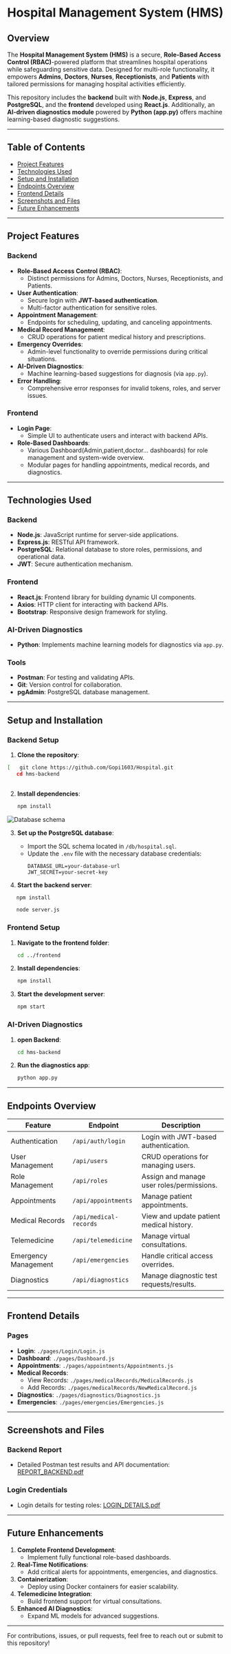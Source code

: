 # Hospital Management System (HMS)

## **Overview**  
The **Hospital Management System (HMS)** is a secure, **Role-Based Access Control (RBAC)**-powered platform that streamlines hospital operations while safeguarding sensitive data. Designed for multi-role functionality, it empowers **Admins**, **Doctors**, **Nurses**, **Receptionists**, and **Patients** with tailored permissions for managing hospital activities efficiently.  

This repository includes the **backend** built with **Node.js**, **Express**, and **PostgreSQL**, and the **frontend** developed using **React.js**. Additionally, an **AI-driven diagnostics module** powered by **Python (app.py)** offers machine learning-based diagnostic suggestions.  

---

## **Table of Contents**  
- [Project Features](#project-features)  
- [Technologies Used](#technologies-used)  
- [Setup and Installation](#setup-and-installation)  
- [Endpoints Overview](#endpoints-overview)  
- [Frontend Details](#frontend-details)  
- [Screenshots and Files](#screenshots-and-files)  
- [Future Enhancements](#future-enhancements)  

---

## **Project Features**  

### **Backend**  
- **Role-Based Access Control (RBAC)**:  
  - Distinct permissions for Admins, Doctors, Nurses, Receptionists, and Patients.  
- **User Authentication**:  
  - Secure login with **JWT-based authentication**.  
  - Multi-factor authentication for sensitive roles.  
- **Appointment Management**:  
  - Endpoints for scheduling, updating, and canceling appointments.  
- **Medical Record Management**:  
  - CRUD operations for patient medical history and prescriptions.  
- **Emergency Overrides**:  
  - Admin-level functionality to override permissions during critical situations.  
- **AI-Driven Diagnostics**:  
  - Machine learning-based suggestions for diagnosis (via `app.py`).  
- **Error Handling**:  
  - Comprehensive error responses for invalid tokens, roles, and server issues.  

### **Frontend**  
- **Login Page**:  
  - Simple UI to authenticate users and interact with backend APIs.  
- **Role-Based Dashboards**:  
  - Various Dashboard(Admin,patient,doctor... dashboards) for role management and system-wide overview.  
  - Modular pages for handling appointments, medical records, and diagnostics.  

---

## **Technologies Used**  

### **Backend**  
- **Node.js**: JavaScript runtime for server-side applications.  
- **Express.js**: RESTful API framework.  
- **PostgreSQL**: Relational database to store roles, permissions, and operational data.  
- **JWT**: Secure authentication mechanism.  

### **Frontend**  
- **React.js**: Frontend library for building dynamic UI components.  
- **Axios**: HTTP client for interacting with backend APIs.  
- **Bootstrap**: Responsive design framework for styling.  

### **AI-Driven Diagnostics**  
- **Python**: Implements machine learning models for diagnostics via `app.py`.  

### **Tools**  
- **Postman**: For testing and validating APIs.  
- **Git**: Version control for collaboration.  
- **pgAdmin**: PostgreSQL database management.  

---

## **Setup and Installation**  

### **Backend Setup**  
1. **Clone the repository**:  
   
```bash  
[   git clone https://github.com/Gopi1603/Hospital.git  
   cd hms-backend
 
``` 

2. **Install dependencies**:  
   ```bash  
   npm install  
   ```  
 ![Database schema](hospital_erd_refined.png) 

3. **Set up the PostgreSQL database**:  
   - Import the SQL schema located in `/db/hospital.sql`.  
   - Update the `.env` file with the necessary database credentials:  
     ```env  
     DATABASE_URL=your-database-url  
     JWT_SECRET=your-secret-key  
     ```

4. **Start the backend server**:  
     
```bash  
   npm install  
   ```  
```bash  
   node server.js  
   ```  

### **Frontend Setup**  
1. **Navigate to the frontend folder**:  
   ```bash  
   cd ../frontend  
   ```  

2. **Install dependencies**:  
   ```bash  
   npm install  
   ```  

3. **Start the development server**:  
   ```bash  
   npm start  
   ```  

### **AI-Driven Diagnostics**  
1. **open Backend**:  
   ```bash  
   cd hms-backend 
   ```  

2. **Run the diagnostics app**:  
   ```bash  
   python app.py  
   ```  

---

## **Endpoints Overview**  

| **Feature**             | **Endpoint**                  | **Description**                             |  
|--------------------------|-------------------------------|---------------------------------------------|  
| Authentication           | `/api/auth/login`            | Login with JWT-based authentication.        |  
| User Management          | `/api/users`                 | CRUD operations for managing users.         |  
| Role Management          | `/api/roles`                 | Assign and manage user roles/permissions.   |  
| Appointments             | `/api/appointments`          | Manage patient appointments.                |  
| Medical Records          | `/api/medical-records`       | View and update patient medical history.    |  
| Telemedicine             | `/api/telemedicine`          | Manage virtual consultations.               |  
| Emergency Management     | `/api/emergencies`           | Handle critical access overrides.           |  
| Diagnostics              | `/api/diagnostics`           | Manage diagnostic test requests/results.    |  

---

## **Frontend Details**  
### **Pages**  
- **Login**: `./pages/Login/Login.js`  
- **Dashboard**: `./pages/Dashboard.js`
- **Appointments**: `./pages/appointments/Appointments.js`  
- **Medical Records**:  
  - View Records: `./pages/medicalRecords/MedicalRecords.js`  
  - Add Records: `./pages/medicalRecords/NewMedicalRecord.js`  
- **Diagnostics**: `./pages/diagnostics/Diagnostics.js`  
- **Emergencies**: `./pages/emergencies/Emergencies.js`  

---

## **Screenshots and Files**  
### **Backend Report**  
- Detailed Postman test results and API documentation: [REPORT_BACKEND.pdf](REPORT_BACKEND.pdf)

### **Login Credentials**  
- Login details for testing roles: [LOGIN_DETAILS.pdf](LOGIN_DETAILS.pdf)

---

## **Future Enhancements**  
1. **Complete Frontend Development**:  
   - Implement fully functional role-based dashboards.  
2. **Real-Time Notifications**:  
   - Add critical alerts for appointments, emergencies, and diagnostics.  
3. **Containerization**:  
   - Deploy using Docker containers for easier scalability.  
4. **Telemedicine Integration**:  
   - Build frontend support for virtual consultations.  
5. **Enhanced AI Diagnostics**:  
   - Expand ML models for advanced suggestions.  

---  

For contributions, issues, or pull requests, feel free to reach out or submit to this repository!
